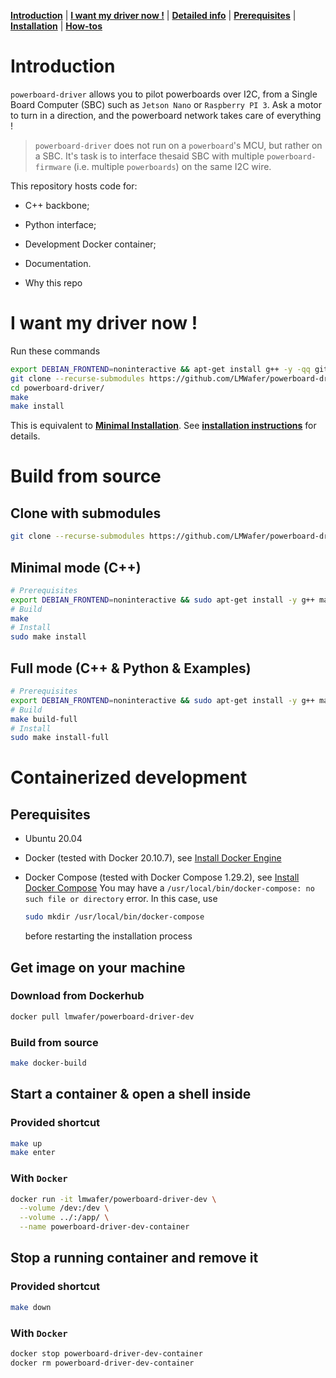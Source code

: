 [**Introduction**](#introduction) | [**I want my driver now !**](#i-want-my-driver-now) | [**Detailed info**](#detailed-infos) | [**Prerequisites**](#image-prerequisites) | [**Installation**](#image-installation) | [**How-tos**](#image-usage)

# Introduction 

<!-- A nice GIF showing Python CLI in action would be cool -->

`powerboard-driver` allows you to pilot powerboards over I2C, from a Single Board Computer (SBC) such as `Jetson Nano` or `Raspberry PI 3`. Ask a motor to turn in a direction, and the powerboard network takes care of everything !

> `powerboard-driver` does not run on a `powerboard`'s MCU, but rather on a SBC. It's task is to interface thesaid SBC with multiple `powerboard-firmware` (i.e. multiple `powerboards`) on the same I2C wire.

This repository hosts code for:
- C++ backbone;
- Python interface;
- Development Docker container;
- Documentation.

- Why this repo



# I want my driver now !
Run these commands
```bash
export DEBIAN_FRONTEND=noninteractive && apt-get install g++ -y -qq git make cmake python python-dev
git clone --recurse-submodules https://github.com/LMWafer/powerboard-driver.git
cd powerboard-driver/
make 
make install
```
This is equivalent to [**Minimal Installation**](#minimal-installation). See [**installation instructions**](#installation-instructions) for details.

# Build from source

## Clone with submodules
```bash
git clone --recurse-submodules https://github.com/LMWafer/powerboard-driver.git
```

## Minimal mode (C++)

```bash
# Prerequisites
export DEBIAN_FRONTEND=noninteractive && sudo apt-get install -y g++ make cmake python python-dev
# Build
make
# Install
sudo make install
```

## Full mode (C++ & Python & Examples)

```bash
# Prerequisites
export DEBIAN_FRONTEND=noninteractive && sudo apt-get install -y g++ make cmake python python-dev python3 python3-dev python3-pip
# Build
make build-full
# Install
sudo make install-full
```

# Containerized development

## Perequisites

- Ubuntu 20.04
  
- Docker (tested with Docker 20.10.7), see [Install Docker Engine](https://docs.docker.com/engine/install/)

- Docker Compose (tested with Docker Compose 1.29.2), see [Install Docker Compose](https://docs.docker.com/compose/install/)
  You may have a `/usr/local/bin/docker-compose: no such file or directory` error. In this case, use
  ```bash
  sudo mkdir /usr/local/bin/docker-compose
  ```
  before restarting the installation process

## Get image on your machine

### Download from Dockerhub

```bash
docker pull lmwafer/powerboard-driver-dev
```

### Build from source

```bash
make docker-build
```

## Start a container & open a shell inside

### Provided shortcut

```bash
make up 
make enter
```

### With `Docker`

```bash
docker run -it lmwafer/powerboard-driver-dev \
  --volume /dev:/dev \
  --volume ../:/app/ \
  --name powerboard-driver-dev-container
```

## Stop a running container and remove it

### Provided shortcut

```bash
make down
```

### With `Docker`

```bash
docker stop powerboard-driver-dev-container
docker rm powerboard-driver-dev-container
```